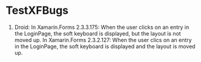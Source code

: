# TestXFBugs
1. Droid:
	In Xamarin.Forms 2.3.3.175: When the user clicks on an entry in the LoginPage, the soft keyboard is displayed, but the layout is not moved up.
	In Xamarin.Forms 2.3.2.127: When the user clics on an entry in the LoginPage, the soft keyboard is displayed and the layout is moved up.
